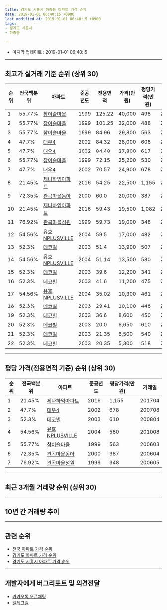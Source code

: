 ```yaml
---
title: 경기도 시흥시 하중동 아파트 가격 순위
date: 2019-01-01 06:40:15 +0900
last_modified_at: 2019-01-01 06:40:15 +0900
tags:
- 경기도 시흥시
- 하중동

---
```


* 마지막 업데이트 : 2019-01-01 06:40:15

---

## 최고가 실거래 기준 순위 (상위 30)


|순위|전국백분위|아파트|준공년도|전용면적|가격(만원)|평당가격(만원)|거래일|
|---|---|---|---|---|---|---|---|
|1|55.77%|[참이슬마을](https://search.naver.com/search.naver?query=%EA%B2%BD%EA%B8%B0%EB%8F%84+%EC%8B%9C%ED%9D%A5%EC%8B%9C+%ED%95%98%EC%A4%91%EB%8F%99+%EC%B0%B8%EC%9D%B4%EC%8A%AC%EB%A7%88%EC%9D%84)|1999|125.22|40,000|498|200606|
|2|55.77%|[참이슬마을](https://search.naver.com/search.naver?query=%EA%B2%BD%EA%B8%B0%EB%8F%84+%EC%8B%9C%ED%9D%A5%EC%8B%9C+%ED%95%98%EC%A4%91%EB%8F%99+%EC%B0%B8%EC%9D%B4%EC%8A%AC%EB%A7%88%EC%9D%84)|1999|101.25|32,000|488|200602|
|3|55.77%|[참이슬마을](https://search.naver.com/search.naver?query=%EA%B2%BD%EA%B8%B0%EB%8F%84+%EC%8B%9C%ED%9D%A5%EC%8B%9C+%ED%95%98%EC%A4%91%EB%8F%99+%EC%B0%B8%EC%9D%B4%EC%8A%AC%EB%A7%88%EC%9D%84)|1999|84.96|29,800|563|200603|
|4|47.7%|[대우4](https://search.naver.com/search.naver?query=%EA%B2%BD%EA%B8%B0%EB%8F%84+%EC%8B%9C%ED%9D%A5%EC%8B%9C+%ED%95%98%EC%A4%91%EB%8F%99+%EB%8C%80%EC%9A%B04)|2002|84.32|28,000|606|200608|
|5|47.7%|[대우4](https://search.naver.com/search.naver?query=%EA%B2%BD%EA%B8%B0%EB%8F%84+%EC%8B%9C%ED%9D%A5%EC%8B%9C+%ED%95%98%EC%A4%91%EB%8F%99+%EB%8C%80%EC%9A%B04)|2002|84.48|27,800|617|200602|
|6|55.77%|[참이슬마을](https://search.naver.com/search.naver?query=%EA%B2%BD%EA%B8%B0%EB%8F%84+%EC%8B%9C%ED%9D%A5%EC%8B%9C+%ED%95%98%EC%A4%91%EB%8F%99+%EC%B0%B8%EC%9D%B4%EC%8A%AC%EB%A7%88%EC%9D%84)|1999|72.15|25,200|530|200611|
|7|47.7%|[대우4](https://search.naver.com/search.naver?query=%EA%B2%BD%EA%B8%B0%EB%8F%84+%EC%8B%9C%ED%9D%A5%EC%8B%9C+%ED%95%98%EC%A4%91%EB%8F%99+%EB%8C%80%EC%9A%B04)|2002|70.57|24,900|678|200708|
|8|21.45%|[제나하임아파트](https://search.naver.com/search.naver?query=%EA%B2%BD%EA%B8%B0%EB%8F%84+%EC%8B%9C%ED%9D%A5%EC%8B%9C+%ED%95%98%EC%A4%91%EB%8F%99+%EC%A0%9C%EB%82%98%ED%95%98%EC%9E%84%EC%95%84%ED%8C%8C%ED%8A%B8)|2016|54.25|22,500|1,155|201704|
|9|72.35%|[관곡마을동아](https://search.naver.com/search.naver?query=%EA%B2%BD%EA%B8%B0%EB%8F%84+%EC%8B%9C%ED%9D%A5%EC%8B%9C+%ED%95%98%EC%A4%91%EB%8F%99+%EA%B4%80%EA%B3%A1%EB%A7%88%EC%9D%84%EB%8F%99%EC%95%84)|2000|60.0|20,000|387|200604|
|10|21.45%|[제나하임아파트](https://search.naver.com/search.naver?query=%EA%B2%BD%EA%B8%B0%EB%8F%84+%EC%8B%9C%ED%9D%A5%EC%8B%9C+%ED%95%98%EC%A4%91%EB%8F%99+%EC%A0%9C%EB%82%98%ED%95%98%EC%9E%84%EC%95%84%ED%8C%8C%ED%8A%B8)|2016|59.43|19,500|1,082|201806|
|11|76.92%|[관곡마을성원](https://search.naver.com/search.naver?query=%EA%B2%BD%EA%B8%B0%EB%8F%84+%EC%8B%9C%ED%9D%A5%EC%8B%9C+%ED%95%98%EC%A4%91%EB%8F%99+%EA%B4%80%EA%B3%A1%EB%A7%88%EC%9D%84%EC%84%B1%EC%9B%90)|1999|59.73|19,000|348|200605|
|12|54.56%|[유호NPLUSVILLE](https://search.naver.com/search.naver?query=%EA%B2%BD%EA%B8%B0%EB%8F%84+%EC%8B%9C%ED%9D%A5%EC%8B%9C+%ED%95%98%EC%A4%91%EB%8F%99+%EC%9C%A0%ED%98%B8NPLUSVILLE)|2004|59.5|17,000|482|200703|
|13|52.3%|[데코빌](https://search.naver.com/search.naver?query=%EA%B2%BD%EA%B8%B0%EB%8F%84+%EC%8B%9C%ED%9D%A5%EC%8B%9C+%ED%95%98%EC%A4%91%EB%8F%99+%EB%8D%B0%EC%BD%94%EB%B9%8C)|2003|51.4|13,900|507|200702|
|14|54.56%|[유호NPLUSVILLE](https://search.naver.com/search.naver?query=%EA%B2%BD%EA%B8%B0%EB%8F%84+%EC%8B%9C%ED%9D%A5%EC%8B%9C+%ED%95%98%EC%A4%91%EB%8F%99+%EC%9C%A0%ED%98%B8NPLUSVILLE)|2004|51.14|13,500|580|201008|
|15|52.3%|[데코빌](https://search.naver.com/search.naver?query=%EA%B2%BD%EA%B8%B0%EB%8F%84+%EC%8B%9C%ED%9D%A5%EC%8B%9C+%ED%95%98%EC%A4%91%EB%8F%99+%EB%8D%B0%EC%BD%94%EB%B9%8C)|2003|39.6|12,200|341|200602|
|16|52.3%|[데코빌](https://search.naver.com/search.naver?query=%EA%B2%BD%EA%B8%B0%EB%8F%84+%EC%8B%9C%ED%9D%A5%EC%8B%9C+%ED%95%98%EC%A4%91%EB%8F%99+%EB%8D%B0%EC%BD%94%EB%B9%8C)|2003|41.6|11,200|475|200611|
|17|54.56%|[유호NPLUSVILLE](https://search.naver.com/search.naver?query=%EA%B2%BD%EA%B8%B0%EB%8F%84+%EC%8B%9C%ED%9D%A5%EC%8B%9C+%ED%95%98%EC%A4%91%EB%8F%99+%EC%9C%A0%ED%98%B8NPLUSVILLE)|2004|35.02|10,300|461|200605|
|18|52.3%|[데코빌](https://search.naver.com/search.naver?query=%EA%B2%BD%EA%B8%B0%EB%8F%84+%EC%8B%9C%ED%9D%A5%EC%8B%9C+%ED%95%98%EC%A4%91%EB%8F%99+%EB%8D%B0%EC%BD%94%EB%B9%8C)|2003|29.41|10,100|448|200603|
|19|52.3%|[데코빌](https://search.naver.com/search.naver?query=%EA%B2%BD%EA%B8%B0%EB%8F%84+%EC%8B%9C%ED%9D%A5%EC%8B%9C+%ED%95%98%EC%A4%91%EB%8F%99+%EB%8D%B0%EC%BD%94%EB%B9%8C)|2003|36.6|8,600|450|200609|
|20|52.3%|[데코빌](https://search.naver.com/search.naver?query=%EA%B2%BD%EA%B8%B0%EB%8F%84+%EC%8B%9C%ED%9D%A5%EC%8B%9C+%ED%95%98%EC%A4%91%EB%8F%99+%EB%8D%B0%EC%BD%94%EB%B9%8C)|2003|20.0|6,650|610|200804|
|21|52.3%|[데코빌](https://search.naver.com/search.naver?query=%EA%B2%BD%EA%B8%B0%EB%8F%84+%EC%8B%9C%ED%9D%A5%EC%8B%9C+%ED%95%98%EC%A4%91%EB%8F%99+%EB%8D%B0%EC%BD%94%EB%B9%8C)|2003|21.35|6,500|540|200704|
|22|52.3%|[데코빌](https://search.naver.com/search.naver?query=%EA%B2%BD%EA%B8%B0%EB%8F%84+%EC%8B%9C%ED%9D%A5%EC%8B%9C+%ED%95%98%EC%A4%91%EB%8F%99+%EB%8D%B0%EC%BD%94%EB%B9%8C)|2003|20.35|5,300|518|200811|


---

## 평당 가격(전용면적 기준) 순위 (상위 30)


|순위|전국백분위|아파트|준공년도|평당가격(만원)|거래일|
|---|---|---|---|---|---|
|1|21.45%|[제나하임아파트](https://search.naver.com/search.naver?query=%EA%B2%BD%EA%B8%B0%EB%8F%84+%EC%8B%9C%ED%9D%A5%EC%8B%9C+%ED%95%98%EC%A4%91%EB%8F%99+%EC%A0%9C%EB%82%98%ED%95%98%EC%9E%84%EC%95%84%ED%8C%8C%ED%8A%B8)|2016|1,155|201704|
|2|47.7%|[대우4](https://search.naver.com/search.naver?query=%EA%B2%BD%EA%B8%B0%EB%8F%84+%EC%8B%9C%ED%9D%A5%EC%8B%9C+%ED%95%98%EC%A4%91%EB%8F%99+%EB%8C%80%EC%9A%B04)|2002|678|200708|
|3|52.3%|[데코빌](https://search.naver.com/search.naver?query=%EA%B2%BD%EA%B8%B0%EB%8F%84+%EC%8B%9C%ED%9D%A5%EC%8B%9C+%ED%95%98%EC%A4%91%EB%8F%99+%EB%8D%B0%EC%BD%94%EB%B9%8C)|2003|610|200804|
|4|54.56%|[유호NPLUSVILLE](https://search.naver.com/search.naver?query=%EA%B2%BD%EA%B8%B0%EB%8F%84+%EC%8B%9C%ED%9D%A5%EC%8B%9C+%ED%95%98%EC%A4%91%EB%8F%99+%EC%9C%A0%ED%98%B8NPLUSVILLE)|2004|580|201008|
|5|55.77%|[참이슬마을](https://search.naver.com/search.naver?query=%EA%B2%BD%EA%B8%B0%EB%8F%84+%EC%8B%9C%ED%9D%A5%EC%8B%9C+%ED%95%98%EC%A4%91%EB%8F%99+%EC%B0%B8%EC%9D%B4%EC%8A%AC%EB%A7%88%EC%9D%84)|1999|563|200603|
|6|72.35%|[관곡마을동아](https://search.naver.com/search.naver?query=%EA%B2%BD%EA%B8%B0%EB%8F%84+%EC%8B%9C%ED%9D%A5%EC%8B%9C+%ED%95%98%EC%A4%91%EB%8F%99+%EA%B4%80%EA%B3%A1%EB%A7%88%EC%9D%84%EB%8F%99%EC%95%84)|2000|387|200604|
|7|76.92%|[관곡마을성원](https://search.naver.com/search.naver?query=%EA%B2%BD%EA%B8%B0%EB%8F%84+%EC%8B%9C%ED%9D%A5%EC%8B%9C+%ED%95%98%EC%A4%91%EB%8F%99+%EA%B4%80%EA%B3%A1%EB%A7%88%EC%9D%84%EC%84%B1%EC%9B%90)|1999|348|200605|


---

## 최근 3개월 거래량 순위 (상위 30)


<div style="width:100%;">
    <canvas id="deal_count_ranking" height="250"></canvas>
</div>


<script>
new Chart(document.getElementById("deal_count_ranking"), {
    type: 'horizontalBar',
    data: {
        labels: ['관곡마을성원', '참이슬마을', '관곡마을동아', '유호NPLUSVILLE', '대우4'],
        datasets: [{
            label: '실거래 수',
            data: [2, 2, 2, 1, 1],
            borderColor: "rgba(255, 0, 128, 1)",
            backgroundColor: "rgba(255, 0, 128, 0.5)",
            fill: false,
        }]
    },
    options: {
        responsive: true,
        title: {
            display: true,
            text: '최근 3개월 거래량 순위'
        },
        tooltips: {
            mode: 'index',
            intersect: false,
            callbacks: {
                title: function(tooltipItems, data) {
                    return "실거래 수:";
                },
                label: function(tooltipItem, data) {
                    return data.labels[tooltipItem.index] + ": " + tooltipItem.xLabel;
                }
            }
        },
        hover: {
            mode: 'nearest',
            intersect: true
        },
        scales: {
            xAxes: [{
                display: true,
                scaleLabel: {
                    display: true,
                    labelString: '실거래 수'
                },
                ticks: {
                    suggestedMin: 0,
                }
            }],
            yAxes: [{
                display: true,
                ticks: {
                    autoSkip: false,
                    callback: function(value, index, values) {
                        if (value.length > 15)
                            return value.substr(0, 13) + "...";
                        else
                            return value;
                    }
                },
                scaleLabel: {
                    display: false,
                }
            }]
        }
    }
});

</script>


---

## 10년 간 거래량 추이


<div style="width:100%;">
    <canvas id="deal_progress" height="250"></canvas>
</div>

<script>
new Chart(document.getElementById("deal_progress"), {
    type: 'line',
    data: {
        labels: ['200901','200902','200903','200904','200905','200906','200907','200908','200909','200910','200911','200912','201001','201002','201003','201004','201005','201006','201007','201008','201009','201010','201011','201012','201101','201102','201103','201104','201105','201106','201107','201108','201109','201110','201111','201112','201201','201202','201203','201204','201205','201206','201207','201208','201209','201210','201211','201212','201301','201302','201303','201304','201305','201306','201307','201308','201309','201310','201311','201312','201401','201402','201403','201404','201405','201406','201407','201408','201409','201410','201411','201412','201501','201502','201503','201504','201505','201506','201507','201508','201509','201510','201511','201512','201601','201602','201603','201604','201605','201606','201607','201608','201609','201610','201611','201612','201701','201702','201703','201704','201705','201706','201707','201708','201709','201710','201711','201712','201801','201802','201803','201804','201805','201806','201807','201808','201809','201810','201811','201812','201901'],
        datasets: [{
            label: '실거래 수',
            pointRadius: 1,
            data: [4, 4, 8, 13, 33, 20, 9, 17, 19, 9, 11, 8, 7, 8, 6, 5, 5, 3, 8, 11, 15, 14, 12, 6, 17, 13, 17, 13, 15, 6, 17, 27, 9, 20, 8, 9, 12, 15, 10, 10, 9, 9, 4, 6, 9, 9, 11, 5, 5, 18, 17, 14, 11, 19, 13, 15, 21, 14, 13, 11, 12, 26, 20, 11, 15, 17, 15, 18, 15, 22, 16, 10, 26, 16, 26, 26, 19, 25, 17, 15, 21, 15, 10, 9, 10, 12, 13, 18, 15, 18, 11, 11, 20, 16, 4, 9, 8, 8, 8, 10, 8, 15, 16, 13, 11, 12, 17, 4, 17, 8, 11, 9, 12, 3, 5, 3, 13, 12, 8, 0, 0],
            borderColor: "rgba(255, 201, 14, 1)",
            backgroundColor: "rgba(255, 201, 14, 0.5)",
            fill: true,
        }]
    },
    options: {
        responsive: true,
        title: {
            display: true,
            text: '10년간 거래량 추이'
        },
        tooltips: {
            mode: 'index',
            intersect: false,
        },
        hover: {
            mode: 'nearest',
            intersect: true
        },
        scales: {
            xAxes: [{
                display: true,
                scaleLabel: {
                    display: true,
                    labelString: '년/월'
                }
            }],
            yAxes: [{
                display: true,
                ticks: {
                    suggestedMin: 0,
                },
                scaleLabel: {
                    display: true,
                    labelString: '실거래 수'
                }
            }]
        }
    }
});

</script>


---

## 관련 순위

- [전국 아파트 가격 순위](https://inasie.github.io/apt-ranking/전국)
- [경기도 아파트 가격 순위](https://inasie.github.io/apt-ranking/경기도)
- [경기도 시흥시 아파트 가격 순위](https://inasie.github.io/apt-ranking/경기도-시흥시)


---

## 개발자에게 버그리포트 및 의견전달

- [카카오톡 오픈채팅](https://open.kakao.com/o/gLJUAP4)
- [텔레그램](https://t.me/inasie)


